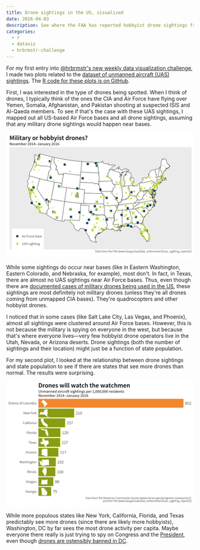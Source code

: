 ```yaml
---
title: Drone sightings in the US, visualized
date: 2016-04-03
description: See where the FAA has reported hobbyist drone sightings from 2014–2016
categories: 
  - r
  - dataviz
  - hrbrmstr-challenge
---
```



For my first entry into [@hrbrmstr's new weekly data visualization challenge](https://rud.is/b/2016/03/30/introducing-a-weekly-r-python-js-etc-vis-challenge/), I made two plots related to the [dataset of unmanned aircraft (UAS) sightings](https://www.faa.gov/uas/resources/public_records/uas_sightings_report/). The [R code for these plots is on GitHub](https://github.com/andrewheiss/2016-13/tree/master/andrewheiss).

First, I was interested in the type of drones being spotted. When I think of drones, I typically think of the ones the CIA and Air Force have flying over Yemen, Somalia, Afghanistan, and Pakistan shooting at suspected ISIS and Al-Qaeda members. To see if that's the case with these UAS sightings, I mapped out all US-based Air Force bases and all drone sightings, assuming that any military drone sightings would happen near bases.

![UAS sightings and Air Force bases](drones_af_map.png)

While some sightings do occur near bases (like in Eastern Washington, Eastern Colorado, and Nebraska, for example), most don't. In fact, in Texas, there are almost no UAS sightings near Air Force bases. Thus, even though there are [documented cases of military drones being used in the US](http://www.engadget.com/2016/03/09/pentagon-deployed-drones-in-us/), these sightings are most definitely not military drones (unless they're all drones coming from unmapped CIA bases). They're quadrocopters and other hobbyist drones.

I noticed that in some cases (like Salt Lake City, Las Vegas, and Phoenix), almost all sightings were clustered around Air Force bases. However, this is not because the military is spying on everyone in the west, but because that's where everyone lives—very few hobbyist drone operators live in the Utah, Nevada, or Arizona deserts. Drone sightings (both the number of sightings and their location) might just be a function of state population.

For my second plot, I looked at the relationship between drone sightings and state population to see if there are states that see more drones than normal. The results were surprising.

![Drone sightings per capita](drones_states.png)

While more populous states like New York, California, Florida, and Texas predictably see more drones (since there are likely more hobbyists), Washington, DC by far sees the most drone activity per capita. Maybe everyone there really is just trying to spy on Congress and the [President](http://www.cnn.com/2015/05/14/politics/white-house-drone-arrest/), even though [drones are ostensibly banned in DC](http://www.usatoday.com/story/news/2015/10/09/drone-crash-white-house-ellipse-us-park-police-federal-aviation-administration/73641812/).

